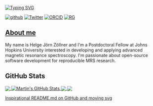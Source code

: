 

[![Typing SVG](https://readme-typing-svg.herokuapp.com?color=%232BBC8A&duration=4000&width=650&lines=Advanced+magnetic+resonance+spectroscopy+of+the+brain;Develop+new+linear-combination+modeling+methods;Investigate+GABA+%26+GSH+and+many+more...;Open+and+reproducible+MRS+research;Open-source+software+development;Tufte-eske+visualization)](https://git.io/typing-svg)

[![github](https://img.shields.io/badge/HJZollner-000000?style=for-the-badge&logo=GitHub&logoColor=2bbc8a)](https://github.com/HJZollner)
[![Twitter](https://img.shields.io/badge/HelgeZollner-000000?style=for-the-badge&logo=Twitter&logoColor=2bbc8a)](https://twitter.com/HelgeZollner)
[![ORCID](https://img.shields.io/badge/ORCID-000000?style=for-the-badge&logo=ORCID&logoColor=2bbc8a)](https://orcid.org/0000-0002-7148-292X)
[![RG](https://img.shields.io/badge/RG-000000?style=for-the-badge&logo=ResearchGate&logoColor=2bbc8a)](https://www.researchgate.net/profile/Helge-Joern-Zoellner)

## [About me](https://hjzollner.github.io/)
My name is Helge Jörn Zöllner and I'm a Postdoctoral Fellow at Johns Hopkins University interested in developing and applying advanced magnetic resonance spectroscopy. I'm passionate about open-source software development for reproducible MRS research.

## GitHub Stats

<a href="https://github.com/HJZollner/github-profile-hjzollner">
  <img align="center" src="https://github-readme-stats.vercel.app/api/top-langs/?username=HJZollner&hide=java,html,tex&title_color=ffffff&text_color=c9cacc&icon_color=2bbc8a&bg_color=1d1f21&langs_count=3" />
</a>
<a href="https://github.com/MartinHeinz/MartinHeinz">
  <img align="center" src="https://github-readme-stats.vercel.app/api?username=HJZollner&show_icons=true&line_height=27&count_private=true&title_color=ffffff&text_color=c9cacc&icon_color=2bbc8a&bg_color=1d1f21" alt="Martin's GitHub Stats" />
</a>

<a href="https://github.com/HJZollner/SpecVis">
  <img align="center" src="https://github-readme-stats.vercel.app/api/pin/?username=HJZollner&repo=SpecVis&title_color=ffffff&text_color=c9cacc&icon_color=2bbc8a&bg_color=1d1f21" />
</a>


<a href="https://github.com/schorschinho/osprey">
  <img align="center" src="https://github-readme-stats.vercel.app/api/pin/?username=Schorschinho&repo=osprey&title_color=ffffff&text_color=c9cacc&icon_color=2bbc8a&bg_color=1d1f21" />
</a>    

<!-- links to social media icons -->

<!-- links to your social media accounts -->

[1]: https://twitter.com/HelgeZollner
[2]: https://github.com/HJZollner


[Inspirational README.md on GitHub and moving svg](https://github.com/DenverCoder1/DenverCoder1)
